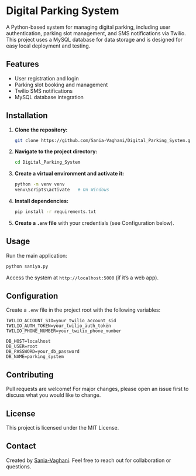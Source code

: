 # Digital Parking System

A Python-based system for managing digital parking, including user authentication, parking slot management, and SMS notifications via Twilio. This project uses a MySQL database for data storage and is designed for easy local deployment and testing.

## Features
- User registration and login
- Parking slot booking and management
- Twilio SMS notifications
- MySQL database integration

## Installation

1. **Clone the repository:**
   ```sh
   git clone https://github.com/Sania-Vaghani/Digital_Parking_System.git
   ```
2. **Navigate to the project directory:**
   ```sh
   cd Digital_Parking_System
   ```
3. **Create a virtual environment and activate it:**
   ```sh
   python -m venv venv
   venv\Scripts\activate   # On Windows
   ```
4. **Install dependencies:**
   ```sh
   pip install -r requirements.txt
   ```
5. **Create a `.env` file** with your credentials (see Configuration below).

## Usage

Run the main application:
```sh
python saniya.py
```

Access the system at `http://localhost:5000` (if it’s a web app).

## Configuration

Create a `.env` file in the project root with the following variables:
```
TWILIO_ACCOUNT_SID=your_twilio_account_sid
TWILIO_AUTH_TOKEN=your_twilio_auth_token
TWILIO_PHONE_NUMBER=your_twilio_phone_number

DB_HOST=localhost
DB_USER=root
DB_PASSWORD=your_db_password
DB_NAME=parking_system
```

## Contributing
Pull requests are welcome! For major changes, please open an issue first to discuss what you would like to change.

## License
This project is licensed under the MIT License.

## Contact
Created by [Sania-Vaghani](https://github.com/Sania-Vaghani). Feel free to reach out for collaboration or questions.
